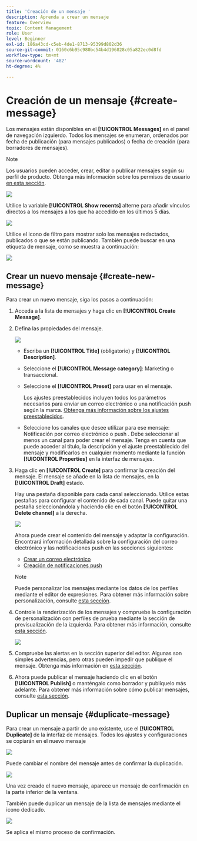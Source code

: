 ```yaml
---
title: 'Creación de un mensaje '
description: Aprenda a crear un mensaje
feature: Overview
topic: Content Management
role: User
level: Beginner
exl-id: 186a43cd-c5eb-4de1-8713-95399d802d36
source-git-commit: 0160c6b95c980bc54b4d196828c05a822ec0d8fd
workflow-type: tm+mt
source-wordcount: '482'
ht-degree: 4%

---
```


# Creación de un mensaje  {#create-message}

Los mensajes están disponibles en el **[!UICONTROL Messages]** en el panel de navegación izquierdo. Todos los mensajes se enumeran, ordenados por fecha de publicación (para mensajes publicados) o fecha de creación (para borradores de mensajes).

>[!NOTE]
>
>Los usuarios pueden acceder, crear, editar o publicar mensajes según su perfil de producto. Obtenga más información sobre los permisos de usuario [en esta sección](../administration/permissions.md).

![](assets/messages-list.png)

Utilice la variable **[!UICONTROL Show recents]** alterne para añadir vínculos directos a los mensajes a los que ha accedido en los últimos 5 días.

![](assets/show-recent-messages.png)

Utilice el icono de filtro para mostrar solo los mensajes redactados, publicados o que se están publicando. También puede buscar en una etiqueta de mensaje, como se muestra a continuación:

![](assets/filter-messages.png)

## Crear un nuevo mensaje {#create-new-message}

Para crear un nuevo mensaje, siga los pasos a continuación:

1. Acceda a la lista de mensajes y haga clic en **[!UICONTROL Create Message]**.

1. Defina las propiedades del mensaje.

   ![](assets/create-message-properties.png)

   * Escriba un **[!UICONTROL Title]** (obligatorio) y **[!UICONTROL Description]**.

   * Seleccione el **[!UICONTROL Message category]**: Marketing o transaccional.

   * Seleccione el **[!UICONTROL Preset]** para usar en el mensaje.

      Los ajustes preestablecidos incluyen todos los parámetros necesarios para enviar un correo electrónico o una notificación push según la marca. [Obtenga más información sobre los ajustes preestablecidos](../configuration/message-presets.md).

   * Seleccione los canales que desee utilizar para ese mensaje: Notificación por correo electrónico o push . Debe seleccionar al menos un canal para poder crear el mensaje.
   Tenga en cuenta que puede acceder al título, la descripción y el ajuste preestablecido del mensaje y modificarlos en cualquier momento mediante la función **[!UICONTROL Properties]** en la interfaz de mensajes.

1. Haga clic en **[!UICONTROL Create]** para confirmar la creación del mensaje. El mensaje se añade en la lista de mensajes, en la **[!UICONTROL Draft]** estado.

   Hay una pestaña disponible para cada canal seleccionado. Utilice estas pestañas para configurar el contenido de cada canal. Puede quitar una pestaña seleccionándola y haciendo clic en el botón **[!UICONTROL Delete channel]** a la derecha.

   ![](assets/create-messages-content.png)

   Ahora puede crear el contenido del mensaje y adaptar la configuración. Encontrará información detallada sobre la configuración del correo electrónico y las notificaciones push en las secciones siguientes:

   * [Crear un correo electrónico](create-email.md)
   * [Creación de notificaciones push](create-push.md)

   >[!NOTE]
   >   
   >Puede personalizar los mensajes mediante los datos de los perfiles mediante el editor de expresiones. Para obtener más información sobre personalización, consulte [esta sección](../personalization/personalize.md).

1. Controle la renderización de los mensajes y compruebe la configuración de personalización con perfiles de prueba mediante la sección de previsualización de la izquierda. Para obtener más información, consulte [esta sección](preview.md).

   ![](assets/messages-simple-preview.png)

1. Compruebe las alertas en la sección superior del editor.  Algunas son simples advertencias, pero otras pueden impedir que publique el mensaje. Obtenga más información en [esta sección](alerts.md).

1. Ahora puede publicar el mensaje haciendo clic en el botón **[!UICONTROL Publish]** o manténgalo como borrador y publíquelo más adelante. Para obtener más información sobre cómo publicar mensajes, consulte [esta sección](publish-manage-message.md).

## Duplicar un mensaje {#duplicate-message}

Para crear un mensaje a partir de uno existente, use el **[!UICONTROL Duplicate]** de la interfaz de mensajes. Todos los ajustes y configuraciones se copiarán en el nuevo mensaje

![](assets/message-duplicate.png)

Puede cambiar el nombre del mensaje antes de confirmar la duplicación.

![](assets/message-duplicate-confirm.png)

Una vez creado el nuevo mensaje, aparece un mensaje de confirmación en la parte inferior de la ventana.

También puede duplicar un mensaje de la lista de mensajes mediante el icono dedicado.

![](assets/message-duplicate-from-list.png)

Se aplica el mismo proceso de confirmación.
